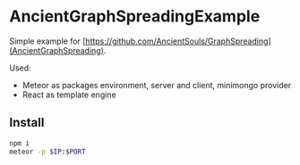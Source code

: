# AncientGraphSpreadingExample

Simple example for [https://github.com/AncientSouls/GraphSpreading](AncientGraphSpreading).

Used:

* Meteor as packages environment, server and client, minimongo provider
* React as template engine

## Install

```bash
npm i
meteor -p $IP:$PORT
```